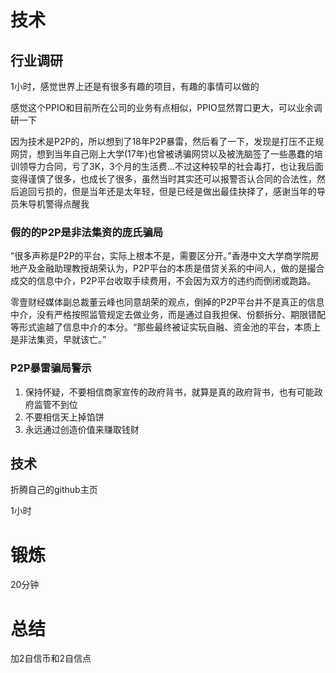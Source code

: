 # 技术
## 行业调研
1小时，感觉世界上还是有很多有趣的项目，有趣的事情可以做的

感觉这个PPIO和目前所在公司的业务有点相似，PPIO显然胃口更大，可以业余调研一下

因为技术是P2P的，所以想到了18年P2P暴雷，然后看了一下，发现是打压不正规网贷，想到当年自己刚上大学(17年)也曾被诱骗网贷以及被洗脑签了一些愚蠢的培训领导力合同，亏了3K，3个月的生活费...不过这种较早的社会毒打，也让我后面变得谨慎了很多，也成长了很多，虽然当时其实还可以报警否认合同的合法性，然后追回亏损的，但是当年还是太年轻，但是已经是做出最佳抉择了，感谢当年的导员朱导机警得点醒我

### 假的的P2P是非法集资的庞氏骗局
“很多声称是P2P的平台，实际上根本不是，需要区分开。”香港中文大学商学院房地产及金融助理教授胡荣认为，P2P平台的本质是借贷关系的中间人，做的是撮合成交的信息中介，P2P平台收取手续费用，不会因为双方的违约而倒闭或跑路。

零壹财经媒体副总裁董云峰也同意胡荣的观点，倒掉的P2P平台并不是真正的信息中介，没有严格按照监管规定去做业务，而是通过自我担保、份额拆分、期限错配等形式逾越了信息中介的本分。“那些最终被证实玩自融、资金池的平台，本质上是非法集资，早就该亡。”

### P2P暴雷骗局警示
1. 保持怀疑，不要相信商家宣传的政府背书，就算是真的政府背书，也有可能政府监管不到位
2. 不要相信天上掉馅饼
3. 永远通过创造价值来赚取钱财

## 技术
折腾自己的github主页

1小时

# 锻炼
20分钟

# 总结
加2自信币和2自信点